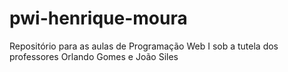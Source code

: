 # pwi-henrique-moura
Repositório para as aulas de Programação Web I sob a tutela dos professores Orlando Gomes e João Siles
